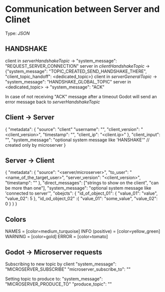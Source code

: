 # Communication between Server and Clinet
Type: *JSON*

## HANDSHAKE
client in *serverHandshakeTopic* -> "system_message": "REQUEST_SERVER_CONNECTION"
server in *clientHandshakeTopic* -> {"system_message": "TOPIC_CREATED_SEND_HANDSHAKE_THERE", "client_topic_handoff": <dedicated_topic>}
client in *serverGeneralTopic* -> "system_message": "HANDSHAKE_GLOBAL_TOPIC"
server in <dedicated_topic> -> "system_message": "ACK"

In case of not receiving "ACK" message after a timeout Godot will send an error message back to *serverHandshakeTopic*



## Client -> Server
{
  "metadata": {
    "source": "client"
    "username": "<username>",
    "client_version": "<client_version>",
    "timestamp": "<timestamp>",
    "client_ip": "<client.ip>"
  },
  "client_input": "<string sent by an user>",
  "system_message": "optional system message like 'HANSHAKE'" // created only by microserver
}
## Server -> Client
{
  "metadata": {
    "source": "<server/microserver>",
    "to_user": "<name_of_the_target_user>",
    "server_version": "<client_version>",
    "timestamp": "<timestamp>"
  },
  "direct_messages": ["strings to show on the client", "can be more than one"],
  "system_message": "optional system message like 'connected to server'",
  "obejcts": {
    "id_of_object_01": {
      "value_01": "value",
      "value_02": 5
    },
    "id_od_object_02" :{
      "value_01": "some_value",
      "value_02": 0
    }
  }
}
## Colors
NAMES = [color=medium_turquoise]
INFO (positive) = [color=yellow_green]
WARNING = [color=gold]
ERROR = [color=tomato]


## Godot -> Microserver requests

Subscribing to new topic by client
"system_message": "MICROSERVER_SUBSCRIBE"
"microserver_subscribe_to": "<topic>"

Setting topic to produce to:
"system_message": "MICROSERVER_PRODUCE_TO"
"produce_topic": "<the topic>"